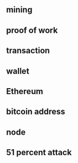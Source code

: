 ## mining

## proof of work

## transaction

## wallet

## Ethereum

## bitcoin address

## node

## 51 percent attack
